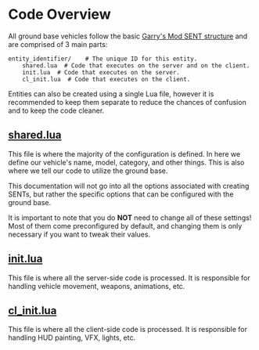 # Code Overview

All ground base vehicles follow the basic [Garry's Mod SENT structure](https://wiki.facepunch.com/gmod/Scripted_Entities) and are comprised of 3 main parts:

    entity_identifier/    # The unique ID for this entity.
        shared.lua  # Code that executes on the server and on the client.
        init.lua  # Code that executes on the server.
        cl_init.lua  # Code that executes on the client.

Entities can also be created using a single Lua file, however it is recommended to keep them separate to reduce the chances of confusion and to keep the code cleaner.

## [shared.lua](../shared_lua)

This file is where the majority of the configuration is defined. In here we define our vehicle's name, model, category, and other things. This is also where we tell our code to utilize the ground base.

This documentation will not go into all the options associated with creating SENTs, but rather the specific options that can be configured with the ground base.

It is important to note that you do **NOT** need to change all of these settings! Most of them come preconfigured by default, and changing them is only necessary if you want to tweak their values.

## [init.lua](../overridable_server_functions)

This file is where all the server-side code is processed. It is responsible for handling vehicle movement, weapons, animations, etc.

## [cl_init.lua](../overridable_client_functions)

This file is where all the client-side code is processed. It is responsible for handling HUD painting, VFX, lights, etc.